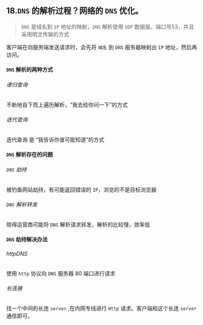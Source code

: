 ## 18.`DNS` 的解析过程？网络的 `DNS` 优化。


> `DNS` 是域名到 `IP` 地址的映射，`DNS` 解析使用 `UDP` 数据报，端口号53，并且采用明文传输的方式

客户端在向服务端发送请求时，会先将 `域名` 到 `DNS` 服务器映射出 `IP` 地址，然后再访问。

#### `DNS` 解析的两种方式

###### 递归查询
不断地自下而上遍历解析，“我去给你问一下”的方式

###### 迭代查询
迭代查询 是 “我告诉你谁可能知道”的方式



#### `DNS` 解析存在的问题

###### `DNS` 劫持

被钓鱼网站劫持，有可能返回错误的 `IP`，浏览的不是目标浏览器

###### `DNS` 解析转发
晓得运营商可能将 `DNS` 解析请求转发，解析的比较慢，效率低


#### `DNS` 劫持解决办法

###### httpDNS
使用 `http` 协议向 `DNS` 服务器 80 端口进行请求

###### 长连接

找一个中间的长连 `server` ,在内网专线进行 `Http` 请求。客户端和这个长连 `server`通信即可。


